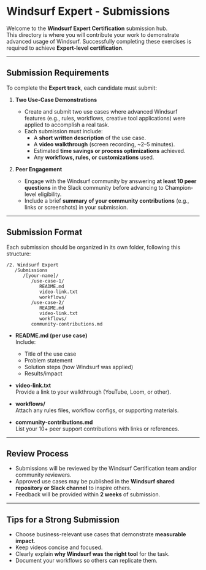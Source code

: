 # Windsurf Expert - Submissions

Welcome to the **Windsurf Expert Certification** submission hub.  
This directory is where you will contribute your work to demonstrate advanced usage of Windsurf. Successfully completing these exercises is required to achieve **Expert-level certification**.

---

## Submission Requirements

To complete the **Expert track**, each candidate must submit:

1. **Two Use-Case Demonstrations**
   - Create and submit two use cases where advanced Windsurf features (e.g., rules, workflows, creative tool applications) were applied to accomplish a real task.
   - Each submission must include:
     - A **short written description** of the use case.
     - A **video walkthrough** (screen recording, ~2–5 minutes).
     - Estimated **time savings or process optimizations** achieved.
     - Any **workflows, rules, or customizations** used.

2. **Peer Engagement**
   - Engage with the Windsurf community by answering **at least 10 peer questions** in the Slack community before advancing to Champion-level eligibility.
   - Include a brief **summary of your community contributions** (e.g., links or screenshots) in your submission.

---

## Submission Format

Each submission should be organized in its own folder, following this structure:

```
/2. Windsurf Expert
   /Submissions
      /[your-name]/
         /use-case-1/
            README.md
            video-link.txt
            workflows/
         /use-case-2/
            README.md
            video-link.txt
            workflows/
         community-contributions.md
```

- **README.md (per use case)**  
  Include:
  - Title of the use case  
  - Problem statement  
  - Solution steps (how Windsurf was applied)  
  - Results/impact  

- **video-link.txt**  
  Provide a link to your walkthrough (YouTube, Loom, or other).  

- **workflows/**  
  Attach any rules files, workflow configs, or supporting materials.  

- **community-contributions.md**  
  List your 10+ peer support contributions with links or references.  

---

## Review Process

- Submissions will be reviewed by the Windsurf Certification team and/or community reviewers.  
- Approved use cases may be published in the **Windsurf shared repository or Slack channel** to inspire others.  
- Feedback will be provided within **2 weeks** of submission.  

---

## Tips for a Strong Submission

- Choose business-relevant use cases that demonstrate **measurable impact**.  
- Keep videos concise and focused.  
- Clearly explain **why Windsurf was the right tool** for the task.  
- Document your workflows so others can replicate them.  
